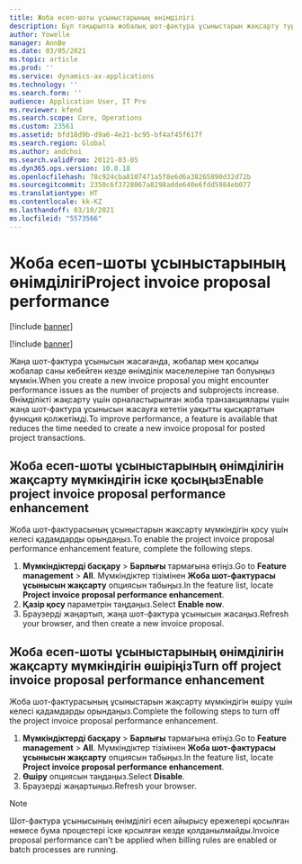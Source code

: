 ```yaml
---
title: Жоба есеп-шоты ұсыныстарының өнімділігі
description: Бұл тақырыпта жобалық шот-фактура ұсыныстарын жақсарту туралы ақпарат берілген.
author: Yowelle
manager: AnnBe
ms.date: 03/05/2021
ms.topic: article
ms.prod: ''
ms.service: dynamics-ax-applications
ms.technology: ''
ms.search.form: ''
audience: Application User, IT Pro
ms.reviewer: kfend
ms.search.scope: Core, Operations
ms.custom: 23561
ms.assetid: bfd18d9b-d9a6-4e21-bc95-bf4af45f617f
ms.search.region: Global
ms.author: andchoi
ms.search.validFrom: 20121-03-05
ms.dyn365.ops.version: 10.0.18
ms.openlocfilehash: 78c924cba8107471a5f8e6d6a38265890d32d72b
ms.sourcegitcommit: 2350c6f3728067a8298adde640e6fdd5984eb077
ms.translationtype: HT
ms.contentlocale: kk-KZ
ms.lasthandoff: 03/10/2021
ms.locfileid: "5573566"
---
```

# <a name="project-invoice-proposal-performance"></a><span data-ttu-id="31a7f-103">Жоба есеп-шоты ұсыныстарының өнімділігі</span><span class="sxs-lookup"><span data-stu-id="31a7f-103">Project invoice proposal performance</span></span>

[!include [banner](../includes/banner.md)]

[!include [banner](../includes/preview-banner.md)]

<span data-ttu-id="31a7f-104">Жаңа шот-фактура ұсынысын жасағанда, жобалар мен қосалқы жобалар саны көбейген кезде өнімділік мәселелеріне тап болуыңыз мүмкін.</span><span class="sxs-lookup"><span data-stu-id="31a7f-104">When you create a new invoice proposal you might encounter performance issues as the number of projects and subprojects increase.</span></span> <span data-ttu-id="31a7f-105">Өнімділікті жақсарту үшін орналастырылған жоба транзакциялары үшін жаңа шот-фактура ұсынысын жасауға кететін уақытты қысқартатын функция қолжетімді.</span><span class="sxs-lookup"><span data-stu-id="31a7f-105">To improve performance, a feature is available that reduces the time needed to create a new invoice proposal for posted project transactions.</span></span>

## <a name="enable-project-invoice-proposal-performance-enhancement"></a><span data-ttu-id="31a7f-106">Жоба есеп-шоты ұсыныстарының өнімділігін жақсарту мүмкіндігін іске қосыңыз</span><span class="sxs-lookup"><span data-stu-id="31a7f-106">Enable project invoice proposal performance enhancement</span></span>
<span data-ttu-id="31a7f-107">Жоба шот-фактурасының ұсыныстарын жақсарту мүмкіндігін қосу үшін келесі қадамдарды орындаңыз.</span><span class="sxs-lookup"><span data-stu-id="31a7f-107">To enable the project invoice proposal performance enhancement feature, complete the following steps.</span></span>

1.  <span data-ttu-id="31a7f-108">**Мүмкіндіктерді басқару** > **Барлығы** тармағына өтіңіз.</span><span class="sxs-lookup"><span data-stu-id="31a7f-108">Go to **Feature management** > **All**.</span></span> <span data-ttu-id="31a7f-109">Мүмкіндіктер тізімінен **Жоба шот-фактурасы ұсынысын жақсарту** опциясын табыңыз.</span><span class="sxs-lookup"><span data-stu-id="31a7f-109">In the feature list, locate **Project invoice proposal performance enhancement**.</span></span>
2.  <span data-ttu-id="31a7f-110">**Қазір қосу** параметрін таңдаңыз.</span><span class="sxs-lookup"><span data-stu-id="31a7f-110">Select **Enable now**.</span></span>
3.  <span data-ttu-id="31a7f-111">Браузерді жаңартып, жаңа шот-фактура ұсынысын жасаңыз.</span><span class="sxs-lookup"><span data-stu-id="31a7f-111">Refresh your browser, and then create a new invoice proposal.</span></span>

## <a name="turn-off-project-invoice-proposal-performance-enhancement"></a><span data-ttu-id="31a7f-112">Жоба есеп-шоты ұсыныстарының өнімділігін жақсарту мүмкіндігін өшіріңіз</span><span class="sxs-lookup"><span data-stu-id="31a7f-112">Turn off project invoice proposal performance enhancement</span></span>
<span data-ttu-id="31a7f-113">Жоба шот-фактурасының ұсыныстарын жақсарту мүмкіндігін өшіру үшін келесі қадамдарды орындаңыз.</span><span class="sxs-lookup"><span data-stu-id="31a7f-113">Complete the following steps to turn off the project invoice proposal performance enhancement.</span></span>

1.  <span data-ttu-id="31a7f-114">**Мүмкіндіктерді басқару** > **Барлығы** тармағына өтіңіз.</span><span class="sxs-lookup"><span data-stu-id="31a7f-114">Go to **Feature management** > **All**.</span></span> <span data-ttu-id="31a7f-115">Мүмкіндіктер тізімінен **Жоба шот-фактурасы ұсынысын жақсарту** опциясын табыңыз.</span><span class="sxs-lookup"><span data-stu-id="31a7f-115">In the feature list, locate **Project invoice proposal performance enhancement**.</span></span>
2.  <span data-ttu-id="31a7f-116">**Өшіру** опциясын таңдаңыз.</span><span class="sxs-lookup"><span data-stu-id="31a7f-116">Select **Disable**.</span></span>
3.  <span data-ttu-id="31a7f-117">Браузерді жаңартыңыз.</span><span class="sxs-lookup"><span data-stu-id="31a7f-117">Refresh your browser.</span></span>

> [!NOTE]
> <span data-ttu-id="31a7f-118">Шот-фактура ұсынысының өнімділігі есеп айырысу ережелері қосылған немесе бума процестері іске қосылған кезде қолданылмайды.</span><span class="sxs-lookup"><span data-stu-id="31a7f-118">Invoice proposal performance can't be applied when billing rules are enabled or batch processes are running.</span></span>
